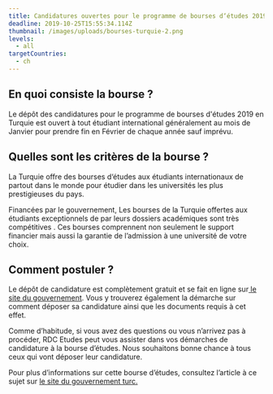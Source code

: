```yaml
---
title: Candidatures ouvertes pour le programme de bourses d‘études 2019 en Turquie.
deadline: 2019-10-25T15:55:34.114Z
thumbnail: /images/uploads/bourses-turquie-2.png
levels:
  - all
targetCountries:
  - ch
---
```

## En quoi consiste la bourse ?

Le dépôt des candidatures pour le programme de bourses d'études 2019 en Turquie est ouvert à tout étudiant international généralement au mois de Janvier pour prendre fin en Février de chaque année sauf imprévu.

## Quelles sont les critères de la bourse ?

La Turquie offre des bourses d‘études aux étudiants internationaux de partout dans le monde pour étudier dans les universités les plus prestigieuses du pays.



Financées par le gouvernement, Les bourses de la Turquie offertes aux étudiants exceptionnels de par leurs dossiers académiques sont très compétitives . Ces bourses comprennent non seulement le support financier mais aussi la garantie de l’admission à une université de votre choix.

## Comment postuler ?

Le dépôt de candidature est complètement gratuit et se fait en ligne sur[ le site du gouvernement](https://turkiyeburslari.gov.tr/en/page/prospective-students/how-to-apply). Vous y trouverez également la démarche sur comment déposer sa candidature ainsi que les documents requis à cet effet.



Comme d’habitude, si vous avez des questions ou vous n’arrivez pas à procéder, RDC Etudes peut vous assister dans vos démarches de candidature à la bourse d’études. Nous souhaitons bonne chance à tous ceux qui vont déposer leur candidature.



Pour plus d’informations sur cette bourse d’études, consultez l’article à ce sujet sur [le site du gouvernement turc.](https://turkiyeburslari.gov.tr/en/announcement/turkiye-scholarships-2019-applications)
